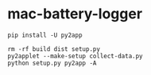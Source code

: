 # mac-battery-logger

```
pip install -U py2app
```
```
rm -rf build dist setup.py
py2applet --make-setup collect-data.py
python setup.py py2app -A

```
